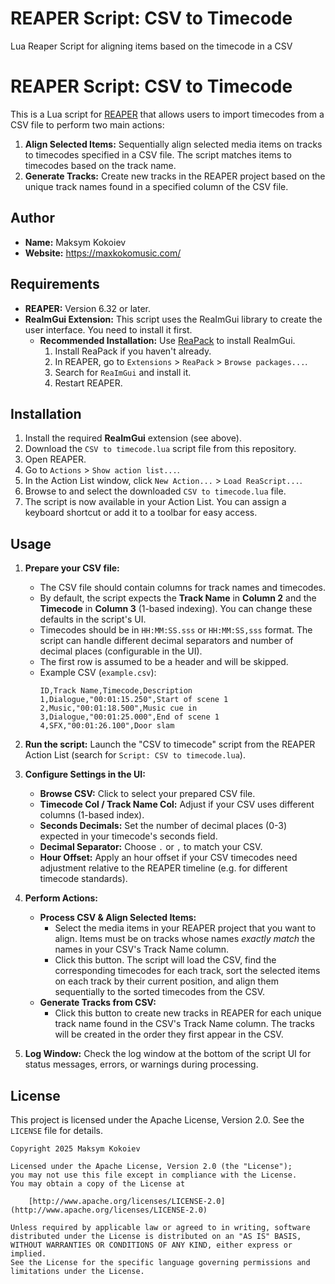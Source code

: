 # REAPER Script: CSV to Timecode
Lua Reaper Script for aligning items based on the timecode in a CSV


# REAPER Script: CSV to Timecode

This is a Lua script for [REAPER](https://www.reaper.fm/) that allows users to import timecodes from a CSV file to perform two main actions:

1.  **Align Selected Items:** Sequentially align selected media items on tracks to timecodes specified in a CSV file. The script matches items to timecodes based on the track name.
2.  **Generate Tracks:** Create new tracks in the REAPER project based on the unique track names found in a specified column of the CSV file.

## Author

* **Name:** Maksym Kokoiev
* **Website:** <https://maxkokomusic.com/>

## Requirements

* **REAPER:** Version 6.32 or later.
* **ReaImGui Extension:** This script uses the ReaImGui library to create the user interface. You need to install it first.
    * **Recommended Installation:** Use [ReaPack](https://reapack.com/) to install ReaImGui.
        1.  Install ReaPack if you haven't already.
        2.  In REAPER, go to `Extensions` > `ReaPack` > `Browse packages...`.
        3.  Search for `ReaImGui` and install it.
        4.  Restart REAPER.

## Installation

1.  Install the required **ReaImGui** extension (see above).
2.  Download the `CSV to timecode.lua` script file from this repository.
3.  Open REAPER.
4.  Go to `Actions` > `Show action list...`.
5.  In the Action List window, click `New Action...` > `Load ReaScript...`.
6.  Browse to and select the downloaded `CSV to timecode.lua` file.
7.  The script is now available in your Action List. You can assign a keyboard shortcut or add it to a toolbar for easy access.

## Usage

1.  **Prepare your CSV file:**
    * The CSV file should contain columns for track names and timecodes.
    * By default, the script expects the **Track Name** in **Column 2** and the **Timecode** in **Column 3** (1-based indexing). You can change these defaults in the script's UI.
    * Timecodes should be in `HH:MM:SS.sss` or `HH:MM:SS,sss` format. The script can handle different decimal separators and number of decimal places (configurable in the UI).
    * The first row is assumed to be a header and will be skipped.
    * Example CSV (`example.csv`):
        ```csv
        ID,Track Name,Timecode,Description
        1,Dialogue,"00:01:15.250",Start of scene 1
        2,Music,"00:01:18.500",Music cue in
        3,Dialogue,"00:01:25.000",End of scene 1
        4,SFX,"00:01:26.100",Door slam
        ```

2.  **Run the script:** Launch the "CSV to timecode" script from the REAPER Action List (search for `Script: CSV to timecode.lua`).

3.  **Configure Settings in the UI:**
    * **Browse CSV:** Click to select your prepared CSV file.
    * **Timecode Col / Track Name Col:** Adjust if your CSV uses different columns (1-based index).
    * **Seconds Decimals:** Set the number of decimal places (0-3) expected in your timecode's seconds field.
    * **Decimal Separator:** Choose `.` or `,` to match your CSV.
    * **Hour Offset:** Apply an hour offset if your CSV timecodes need adjustment relative to the REAPER timeline (e.g. for different timecode standards).

4.  **Perform Actions:**
    * **Process CSV & Align Selected Items:**
        * Select the media items in your REAPER project that you want to align. Items must be on tracks whose names *exactly match* the names in your CSV's Track Name column.
        * Click this button. The script will load the CSV, find the corresponding timecodes for each track, sort the selected items on each track by their current position, and align them sequentially to the sorted timecodes from the CSV.
    * **Generate Tracks from CSV:**
        * Click this button to create new tracks in REAPER for each unique track name found in the CSV's Track Name column. The tracks will be created in the order they first appear in the CSV.

5.  **Log Window:** Check the log window at the bottom of the script UI for status messages, errors, or warnings during processing.

## License

This project is licensed under the Apache License, Version 2.0. See the `LICENSE` file for details.

```text
Copyright 2025 Maksym Kokoiev

Licensed under the Apache License, Version 2.0 (the "License");
you may not use this file except in compliance with the License.
You may obtain a copy of the License at

    [http://www.apache.org/licenses/LICENSE-2.0](http://www.apache.org/licenses/LICENSE-2.0)

Unless required by applicable law or agreed to in writing, software
distributed under the License is distributed on an "AS IS" BASIS,
WITHOUT WARRANTIES OR CONDITIONS OF ANY KIND, either express or implied.
See the License for the specific language governing permissions and
limitations under the License.

